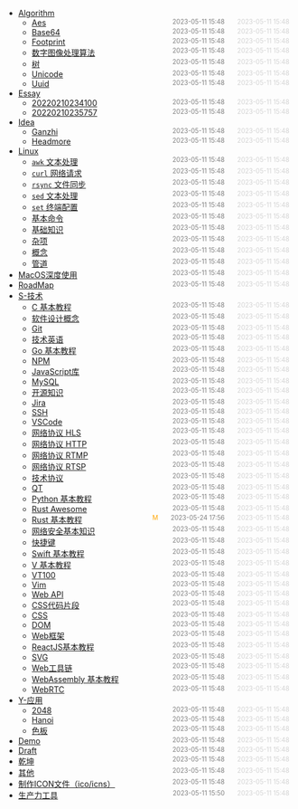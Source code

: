 - [Algorithm](Algorithm)
  - [Aes](Algorithm/aes)<span style="font-size:.8em;float:right"><span style="color:orange"></span><span style="padding-left:2em;color:gray;">2023-05-11 15:48</span><span style="padding-left:2em;color:lightgray;">2023-05-11 15:48</span></span>
  - [Base64](Algorithm/base64)<span style="font-size:.8em;float:right"><span style="color:orange"></span><span style="padding-left:2em;color:gray;">2023-05-11 15:48</span><span style="padding-left:2em;color:lightgray;">2023-05-11 15:48</span></span>
  - [Footprint](Algorithm/footprint)<span style="font-size:.8em;float:right"><span style="color:orange"></span><span style="padding-left:2em;color:gray;">2023-05-11 15:48</span><span style="padding-left:2em;color:lightgray;">2023-05-11 15:48</span></span>
  - [数字图像处理算法](Algorithm/image)<span style="font-size:.8em;float:right"><span style="color:orange"></span><span style="padding-left:2em;color:gray;">2023-05-11 15:48</span><span style="padding-left:2em;color:lightgray;">2023-05-11 15:48</span></span>
  - [树](Algorithm/tree)<span style="font-size:.8em;float:right"><span style="color:orange"></span><span style="padding-left:2em;color:gray;">2023-05-11 15:48</span><span style="padding-left:2em;color:lightgray;">2023-05-11 15:48</span></span>
  - [Unicode](Algorithm/unicode)<span style="font-size:.8em;float:right"><span style="color:orange"></span><span style="padding-left:2em;color:gray;">2023-05-11 15:48</span><span style="padding-left:2em;color:lightgray;">2023-05-11 15:48</span></span>
  - [Uuid](Algorithm/uuid)<span style="font-size:.8em;float:right"><span style="color:orange"></span><span style="padding-left:2em;color:gray;">2023-05-11 15:48</span><span style="padding-left:2em;color:lightgray;">2023-05-11 15:48</span></span>
- [Essay](Essay)
  - [20220210234100](Essay/20220210234100)<span style="font-size:.8em;float:right"><span style="color:orange"></span><span style="padding-left:2em;color:gray;">2023-05-11 15:48</span><span style="padding-left:2em;color:lightgray;">2023-05-11 15:48</span></span>
  - [20220210235757](Essay/20220210235757)<span style="font-size:.8em;float:right"><span style="color:orange"></span><span style="padding-left:2em;color:gray;">2023-05-11 15:48</span><span style="padding-left:2em;color:lightgray;">2023-05-11 15:48</span></span>
- [Idea](Idea)
  - [Ganzhi](Idea/ganzhi)<span style="font-size:.8em;float:right"><span style="color:orange"></span><span style="padding-left:2em;color:gray;">2023-05-11 15:48</span><span style="padding-left:2em;color:lightgray;">2023-05-11 15:48</span></span>
  - [Headmore](Idea/headmore)<span style="font-size:.8em;float:right"><span style="color:orange"></span><span style="padding-left:2em;color:gray;">2023-05-11 15:48</span><span style="padding-left:2em;color:lightgray;">2023-05-11 15:48</span></span>
- [Linux](Linux)
  - [`awk` 文本处理](Linux/awk)<span style="font-size:.8em;float:right"><span style="color:orange"></span><span style="padding-left:2em;color:gray;">2023-05-11 15:48</span><span style="padding-left:2em;color:lightgray;">2023-05-11 15:48</span></span>
  - [`curl` 网络请求](Linux/curl)<span style="font-size:.8em;float:right"><span style="color:orange"></span><span style="padding-left:2em;color:gray;">2023-05-11 15:48</span><span style="padding-left:2em;color:lightgray;">2023-05-11 15:48</span></span>
  - [`rsync` 文件同步](Linux/rsync)<span style="font-size:.8em;float:right"><span style="color:orange"></span><span style="padding-left:2em;color:gray;">2023-05-11 15:48</span><span style="padding-left:2em;color:lightgray;">2023-05-11 15:48</span></span>
  - [`sed` 文本处理](Linux/sed)<span style="font-size:.8em;float:right"><span style="color:orange"></span><span style="padding-left:2em;color:gray;">2023-05-11 15:48</span><span style="padding-left:2em;color:lightgray;">2023-05-11 15:48</span></span>
  - [`set` 终端配置](Linux/set)<span style="font-size:.8em;float:right"><span style="color:orange"></span><span style="padding-left:2em;color:gray;">2023-05-11 15:48</span><span style="padding-left:2em;color:lightgray;">2023-05-11 15:48</span></span>
  - [基本命令](Linux/%E5%9F%BA%E6%9C%AC%E5%91%BD%E4%BB%A4)<span style="font-size:.8em;float:right"><span style="color:orange"></span><span style="padding-left:2em;color:gray;">2023-05-11 15:48</span><span style="padding-left:2em;color:lightgray;">2023-05-11 15:48</span></span>
  - [基础知识](Linux/%E5%9F%BA%E7%A1%80%E7%9F%A5%E8%AF%86)<span style="font-size:.8em;float:right"><span style="color:orange"></span><span style="padding-left:2em;color:gray;">2023-05-11 15:48</span><span style="padding-left:2em;color:lightgray;">2023-05-11 15:48</span></span>
  - [杂项](Linux/%E6%9D%82%E9%A1%B9)<span style="font-size:.8em;float:right"><span style="color:orange"></span><span style="padding-left:2em;color:gray;">2023-05-11 15:48</span><span style="padding-left:2em;color:lightgray;">2023-05-11 15:48</span></span>
  - [概念](Linux/%E6%A6%82%E5%BF%B5)<span style="font-size:.8em;float:right"><span style="color:orange"></span><span style="padding-left:2em;color:gray;">2023-05-11 15:48</span><span style="padding-left:2em;color:lightgray;">2023-05-11 15:48</span></span>
  - [管道](Linux/%E7%AE%A1%E9%81%93)<span style="font-size:.8em;float:right"><span style="color:orange"></span><span style="padding-left:2em;color:gray;">2023-05-11 15:48</span><span style="padding-left:2em;color:lightgray;">2023-05-11 15:48</span></span>
- [MacOS深度使用](MacOS%E6%B7%B1%E5%BA%A6%E4%BD%BF%E7%94%A8)<span style="font-size:.8em;float:right"><span style="color:orange"></span><span style="padding-left:2em;color:gray;">2023-05-11 15:48</span><span style="padding-left:2em;color:lightgray;">2023-05-11 15:48</span></span>
- [RoadMap](RoadMap)<span style="font-size:.8em;float:right"><span style="color:orange"></span><span style="padding-left:2em;color:gray;">2023-05-11 15:48</span><span style="padding-left:2em;color:lightgray;">2023-05-11 15:48</span></span>
- [S-技术](S-%E6%8A%80%E6%9C%AF)
  - [C 基本教程](S-%E6%8A%80%E6%9C%AF/C)<span style="font-size:.8em;float:right"><span style="color:orange"></span><span style="padding-left:2em;color:gray;">2023-05-11 15:48</span><span style="padding-left:2em;color:lightgray;">2023-05-11 15:48</span></span>
  - [软件设计概念](S-%E6%8A%80%E6%9C%AF/Concept)<span style="font-size:.8em;float:right"><span style="color:orange"></span><span style="padding-left:2em;color:gray;">2023-05-11 15:48</span><span style="padding-left:2em;color:lightgray;">2023-05-11 15:48</span></span>
  - [Git](S-%E6%8A%80%E6%9C%AF/Git)<span style="font-size:.8em;float:right"><span style="color:orange"></span><span style="padding-left:2em;color:gray;">2023-05-11 15:48</span><span style="padding-left:2em;color:lightgray;">2023-05-11 15:48</span></span>
  - [技术英语](S-%E6%8A%80%E6%9C%AF/Glossary)<span style="font-size:.8em;float:right"><span style="color:orange"></span><span style="padding-left:2em;color:gray;">2023-05-11 15:48</span><span style="padding-left:2em;color:lightgray;">2023-05-11 15:48</span></span>
  - [Go 基本教程](S-%E6%8A%80%E6%9C%AF/Go)<span style="font-size:.8em;float:right"><span style="color:orange"></span><span style="padding-left:2em;color:gray;">2023-05-11 15:48</span><span style="padding-left:2em;color:lightgray;">2023-05-11 15:48</span></span>
  - [NPM](S-%E6%8A%80%E6%9C%AF/JavaScript-NPM)<span style="font-size:.8em;float:right"><span style="color:orange"></span><span style="padding-left:2em;color:gray;">2023-05-11 15:48</span><span style="padding-left:2em;color:lightgray;">2023-05-11 15:48</span></span>
  - [JavaScript库](S-%E6%8A%80%E6%9C%AF/JavaScript-Packages)<span style="font-size:.8em;float:right"><span style="color:orange"></span><span style="padding-left:2em;color:gray;">2023-05-11 15:48</span><span style="padding-left:2em;color:lightgray;">2023-05-11 15:48</span></span>
  - [MySQL](S-%E6%8A%80%E6%9C%AF/MySQL)<span style="font-size:.8em;float:right"><span style="color:orange"></span><span style="padding-left:2em;color:gray;">2023-05-11 15:48</span><span style="padding-left:2em;color:lightgray;">2023-05-11 15:48</span></span>
  - [开源知识](S-%E6%8A%80%E6%9C%AF/OpenSource)<span style="font-size:.8em;float:right"><span style="color:orange"></span><span style="padding-left:2em;color:gray;">2023-05-11 15:48</span><span style="padding-left:2em;color:lightgray;">2023-05-11 15:48</span></span>
  - [Jira](S-%E6%8A%80%E6%9C%AF/Program-Jira)<span style="font-size:.8em;float:right"><span style="color:orange"></span><span style="padding-left:2em;color:gray;">2023-05-11 15:48</span><span style="padding-left:2em;color:lightgray;">2023-05-11 15:48</span></span>
  - [SSH](S-%E6%8A%80%E6%9C%AF/Program-SSH)<span style="font-size:.8em;float:right"><span style="color:orange"></span><span style="padding-left:2em;color:gray;">2023-05-11 15:48</span><span style="padding-left:2em;color:lightgray;">2023-05-11 15:48</span></span>
  - [VSCode](S-%E6%8A%80%E6%9C%AF/Program-VSCode)<span style="font-size:.8em;float:right"><span style="color:orange"></span><span style="padding-left:2em;color:gray;">2023-05-11 15:48</span><span style="padding-left:2em;color:lightgray;">2023-05-11 15:48</span></span>
  - [网络协议 HLS](S-%E6%8A%80%E6%9C%AF/Protocol-HLS)<span style="font-size:.8em;float:right"><span style="color:orange"></span><span style="padding-left:2em;color:gray;">2023-05-11 15:48</span><span style="padding-left:2em;color:lightgray;">2023-05-11 15:48</span></span>
  - [网络协议 HTTP](S-%E6%8A%80%E6%9C%AF/Protocol-HTTP)<span style="font-size:.8em;float:right"><span style="color:orange"></span><span style="padding-left:2em;color:gray;">2023-05-11 15:48</span><span style="padding-left:2em;color:lightgray;">2023-05-11 15:48</span></span>
  - [网络协议 RTMP](S-%E6%8A%80%E6%9C%AF/Protocol-RTMP)<span style="font-size:.8em;float:right"><span style="color:orange"></span><span style="padding-left:2em;color:gray;">2023-05-11 15:48</span><span style="padding-left:2em;color:lightgray;">2023-05-11 15:48</span></span>
  - [网络协议 RTSP](S-%E6%8A%80%E6%9C%AF/Protocol-RTSP)<span style="font-size:.8em;float:right"><span style="color:orange"></span><span style="padding-left:2em;color:gray;">2023-05-11 15:48</span><span style="padding-left:2em;color:lightgray;">2023-05-11 15:48</span></span>
  - [技术协议](S-%E6%8A%80%E6%9C%AF/Protocol)<span style="font-size:.8em;float:right"><span style="color:orange"></span><span style="padding-left:2em;color:gray;">2023-05-11 15:48</span><span style="padding-left:2em;color:lightgray;">2023-05-11 15:48</span></span>
  - [QT](S-%E6%8A%80%E6%9C%AF/Python-Qt)<span style="font-size:.8em;float:right"><span style="color:orange"></span><span style="padding-left:2em;color:gray;">2023-05-11 15:48</span><span style="padding-left:2em;color:lightgray;">2023-05-11 15:48</span></span>
  - [Python 基本教程](S-%E6%8A%80%E6%9C%AF/Python)<span style="font-size:.8em;float:right"><span style="color:orange"></span><span style="padding-left:2em;color:gray;">2023-05-11 15:48</span><span style="padding-left:2em;color:lightgray;">2023-05-11 15:48</span></span>
  - [Rust Awesome](S-%E6%8A%80%E6%9C%AF/Rust-Awesome)<span style="font-size:.8em;float:right"><span style="color:orange"></span><span style="padding-left:2em;color:gray;">2023-05-11 15:48</span><span style="padding-left:2em;color:lightgray;">2023-05-11 15:48</span></span>
  - [Rust 基本教程](S-%E6%8A%80%E6%9C%AF/Rust)<span style="font-size:.8em;float:right"><span style="color:orange">M</span><span style="padding-left:2em;color:gray;">2023-05-24 17:56</span><span style="padding-left:2em;color:lightgray;">2023-05-11 15:48</span></span>
  - [网络安全基本知识](S-%E6%8A%80%E6%9C%AF/Security)<span style="font-size:.8em;float:right"><span style="color:orange"></span><span style="padding-left:2em;color:gray;">2023-05-11 15:48</span><span style="padding-left:2em;color:lightgray;">2023-05-11 15:48</span></span>
  - [快捷键](S-%E6%8A%80%E6%9C%AF/Shortcuts)<span style="font-size:.8em;float:right"><span style="color:orange"></span><span style="padding-left:2em;color:gray;">2023-05-11 15:48</span><span style="padding-left:2em;color:lightgray;">2023-05-11 15:48</span></span>
  - [Swift 基本教程](S-%E6%8A%80%E6%9C%AF/Swift)<span style="font-size:.8em;float:right"><span style="color:orange"></span><span style="padding-left:2em;color:gray;">2023-05-11 15:48</span><span style="padding-left:2em;color:lightgray;">2023-05-11 15:48</span></span>
  - [V 基本教程](S-%E6%8A%80%E6%9C%AF/V)<span style="font-size:.8em;float:right"><span style="color:orange"></span><span style="padding-left:2em;color:gray;">2023-05-11 15:48</span><span style="padding-left:2em;color:lightgray;">2023-05-11 15:48</span></span>
  - [VT100](S-%E6%8A%80%E6%9C%AF/VT100)<span style="font-size:.8em;float:right"><span style="color:orange"></span><span style="padding-left:2em;color:gray;">2023-05-11 15:48</span><span style="padding-left:2em;color:lightgray;">2023-05-11 15:48</span></span>
  - [Vim](S-%E6%8A%80%E6%9C%AF/Vim)<span style="font-size:.8em;float:right"><span style="color:orange"></span><span style="padding-left:2em;color:gray;">2023-05-11 15:48</span><span style="padding-left:2em;color:lightgray;">2023-05-11 15:48</span></span>
  - [Web API](S-%E6%8A%80%E6%9C%AF/Web-API)<span style="font-size:.8em;float:right"><span style="color:orange"></span><span style="padding-left:2em;color:gray;">2023-05-11 15:48</span><span style="padding-left:2em;color:lightgray;">2023-05-11 15:48</span></span>
  - [CSS代码片段](S-%E6%8A%80%E6%9C%AF/Web-CSS-Snippet)<span style="font-size:.8em;float:right"><span style="color:orange"></span><span style="padding-left:2em;color:gray;">2023-05-11 15:48</span><span style="padding-left:2em;color:lightgray;">2023-05-11 15:48</span></span>
  - [CSS](S-%E6%8A%80%E6%9C%AF/Web-CSS)<span style="font-size:.8em;float:right"><span style="color:orange"></span><span style="padding-left:2em;color:gray;">2023-05-11 15:48</span><span style="padding-left:2em;color:lightgray;">2023-05-11 15:48</span></span>
  - [DOM](S-%E6%8A%80%E6%9C%AF/Web-DOM)<span style="font-size:.8em;float:right"><span style="color:orange"></span><span style="padding-left:2em;color:gray;">2023-05-11 15:48</span><span style="padding-left:2em;color:lightgray;">2023-05-11 15:48</span></span>
  - [Web框架](S-%E6%8A%80%E6%9C%AF/Web-Frameworks)<span style="font-size:.8em;float:right"><span style="color:orange"></span><span style="padding-left:2em;color:gray;">2023-05-11 15:48</span><span style="padding-left:2em;color:lightgray;">2023-05-11 15:48</span></span>
  - [ReactJS基本教程](S-%E6%8A%80%E6%9C%AF/Web-ReactJS)<span style="font-size:.8em;float:right"><span style="color:orange"></span><span style="padding-left:2em;color:gray;">2023-05-11 15:48</span><span style="padding-left:2em;color:lightgray;">2023-05-11 15:48</span></span>
  - [SVG](S-%E6%8A%80%E6%9C%AF/Web-SVG)<span style="font-size:.8em;float:right"><span style="color:orange"></span><span style="padding-left:2em;color:gray;">2023-05-11 15:48</span><span style="padding-left:2em;color:lightgray;">2023-05-11 15:48</span></span>
  - [Web工具链](S-%E6%8A%80%E6%9C%AF/Web-Toolchain)<span style="font-size:.8em;float:right"><span style="color:orange"></span><span style="padding-left:2em;color:gray;">2023-05-11 15:48</span><span style="padding-left:2em;color:lightgray;">2023-05-11 15:48</span></span>
  - [WebAssembly 基本教程](S-%E6%8A%80%E6%9C%AF/WebAssembly)<span style="font-size:.8em;float:right"><span style="color:orange"></span><span style="padding-left:2em;color:gray;">2023-05-11 15:48</span><span style="padding-left:2em;color:lightgray;">2023-05-11 15:48</span></span>
  - [WebRTC](S-%E6%8A%80%E6%9C%AF/WebRTC)<span style="font-size:.8em;float:right"><span style="color:orange"></span><span style="padding-left:2em;color:gray;">2023-05-11 15:48</span><span style="padding-left:2em;color:lightgray;">2023-05-11 15:48</span></span>
- [Y-应用](Y-%E5%BA%94%E7%94%A8)
  - [2048](Y-%E5%BA%94%E7%94%A8/2048)<span style="font-size:.8em;float:right"><span style="color:orange"></span><span style="padding-left:2em;color:gray;">2023-05-11 15:48</span><span style="padding-left:2em;color:lightgray;">2023-05-11 15:48</span></span>
  - [Hanoi](Y-%E5%BA%94%E7%94%A8/Hanoi)<span style="font-size:.8em;float:right"><span style="color:orange"></span><span style="padding-left:2em;color:gray;">2023-05-11 15:48</span><span style="padding-left:2em;color:lightgray;">2023-05-11 15:48</span></span>
  - [色板](Y-%E5%BA%94%E7%94%A8/%E8%89%B2%E6%9D%BF)<span style="font-size:.8em;float:right"><span style="color:orange"></span><span style="padding-left:2em;color:gray;">2023-05-11 15:48</span><span style="padding-left:2em;color:lightgray;">2023-05-11 15:48</span></span>
- [Demo](demo)<span style="font-size:.8em;float:right"><span style="color:orange"></span><span style="padding-left:2em;color:gray;">2023-05-11 15:48</span><span style="padding-left:2em;color:lightgray;">2023-05-11 15:48</span></span>
- [Draft](draft)<span style="font-size:.8em;float:right"><span style="color:orange"></span><span style="padding-left:2em;color:gray;">2023-05-11 15:48</span><span style="padding-left:2em;color:lightgray;">2023-05-11 15:48</span></span>
- [乾坤](%E4%B9%BE%E5%9D%A4)<span style="font-size:.8em;float:right"><span style="color:orange"></span><span style="padding-left:2em;color:gray;">2023-05-11 15:48</span><span style="padding-left:2em;color:lightgray;">2023-05-11 15:48</span></span>
- [其他](%E5%85%B6%E4%BB%96)<span style="font-size:.8em;float:right"><span style="color:orange"></span><span style="padding-left:2em;color:gray;">2023-05-11 15:48</span><span style="padding-left:2em;color:lightgray;">2023-05-11 15:48</span></span>
- [制作ICON文件（ico/icns）](%E5%88%B6%E4%BD%9CICON%E6%96%87%E4%BB%B6)<span style="font-size:.8em;float:right"><span style="color:orange"></span><span style="padding-left:2em;color:gray;">2023-05-11 15:48</span><span style="padding-left:2em;color:lightgray;">2023-05-11 15:48</span></span>
- [生产力工具](%E7%94%9F%E4%BA%A7%E5%8A%9B)<span style="font-size:.8em;float:right"><span style="color:orange"></span><span style="padding-left:2em;color:gray;">2023-05-11 15:50</span><span style="padding-left:2em;color:lightgray;">2023-05-11 15:48</span></span>

